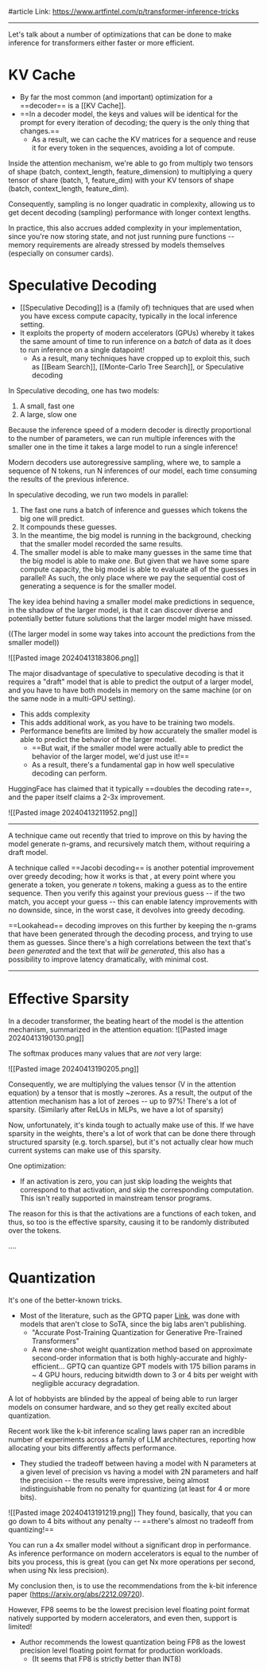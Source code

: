#article 
Link: https://www.artfintel.com/p/transformer-inference-tricks

-----

Let's talk about a number of optimizations that can be done to make inference for transformers either faster or more efficient.

# KV Cache
- By far the most common (and important) optimization for a ==decoder== is a [[KV Cache]].
- ==In a decoder model, the keys and values will be identical for the prompt for every iteration of decoding; the query is the only thing that changes.==
	- As a result, we can cache the KV matrices for a sequence and reuse it for every token in the sequences, avoiding a lot of compute.

Inside the attention mechanism, we're able to go from multiply two tensors of shape (batch, context_length, feature_dimension) to multiplying a query tensor of share (batch, 1, feature_dim) with your KV tensors of shape (batch, context_length, feature_dim).

Consequently, sampling is no longer quadratic in complexity, allowing us to get decent decoding (sampling) performance with longer context lengths.

In practice, this also accrues added complexity in your implementation, since you're now storing state, and not just running pure functions -- memory requirements are already stressed by models themselves (especially on consumer cards).

# Speculative Decoding
- [[Speculative Decoding]] is a (family of) techniques that are used when you have excess compute capacity, typically in the local inference setting.
- It exploits the property of modern accelerators (GPUs) whereby it takes the same amount of time to run inference on a *batch* of data as it does to run inference on a single datapoint!
	- As a result, many techniques have cropped up to exploit this, such as [[Beam Search]], [[Monte-Carlo Tree Search]], or Speculative decoding

In Speculative decoding, one has two models:
1. A small, fast one
2. A large, slow one

Because the inference speed of a modern decoder is directly proportional to the number of parameters, we can run multiple inferences with the smaller one in the time it takes a large model to run a single inference!

Modern decoders use autoregressive sampling, where we, to sample a sequence of N tokens, run N inferences of our model, each time consuming the results of the previous inference. 

In speculative decoding, we run two models in parallel:
1. The fast one runs a batch of inference and guesses which tokens the big one will predict.
2. It compounds these guesses.
3. In the meantime, the big model is running in the background, checking that the smaller model recorded the same results.
4. The smaller model is able to make many guesses in the same time that the big model is able to make *one*. But given that we have some spare compute capacity, the big model is able to evaluate all of the guesses in parallel! As such, the only place where we pay the sequential cost of generating a sequence is for the smaller model.

The key idea behind having a smaller model make predictions in sequence, in the shadow of the larger model, is that it can discover diverse and potentially better future solutions that the larger model might have missed.

((The larger model in some way takes into account the predictions from the smaller model))

![[Pasted image 20240413183806.png]]

The major disadvantage of speculative to speculative decoding is that it requires a "draft" model that is able to predict the output of a larger model, and you have to have both models in memory on the same machine (or on the same node in a multi-GPU setting).
- This adds complexity
- This adds additional work, as you have to be training two models.
- Performance benefits are limited by how accurately the smaller model is able to predict the behavior of the larger model.
	- ==But wait, if the smaller model were actually able to predict the behavior of the larger model, we'd just use it!==
	- As a result, there's a fundamental gap in how well speculative decoding can perform.

HuggingFace has claimed that it typically ==doubles the decoding rate==, and the paper itself claims a 2-3x improvement.

![[Pasted image 20240413211952.png]]

----
A technique came out recently that tried to improve on this by having the model generate n-grams, and recursively match them, without requiring a draft model.

A technique called ==Jacobi decoding== is another potential improvement over greedy decoding; how it works is that , at every point where you generate a token, you generate *n* tokens, making a guess as to the entire sequence. Then you verify this against your previous guess -- if the two match, you accept your guess -- this can enable latency improvements with no downside, since, in the worst case, it devolves into greedy decoding.

==Lookahead== decoding improves on this further by keeping the n-grams that have been generated through the decoding process, and trying to use them as guesses. Since there's a high correlations between the text that's *been generated* and the text that *will be generated*, this also has a possibility to improve latency dramatically, with minimal cost.

-------

# Effective Sparsity

In a decoder transformer, the beating heart of the model is the attention mechanism, summarized in the attention equation:
![[Pasted image 20240413190130.png]]

The softmax produces many values that are *not* very large:

![[Pasted image 20240413190205.png]]

Consequently, we are multiplying the values tensor (V in the attention equation) by a tensor that is mostly ~zerores. As a result, the output of the attention mechanism has a lot of zeroes -- up to 97%! There's a lot of sparsity. (Similarly after ReLUs in MLPs, we have a lot of sparsity)

Now, unfortunately, it's kinda tough to actually make use of this. If we have sparsity in the weights, there's a lot of work that can be done there through structured sparsity (e.g. torch.sparse), but it's not actually clear how much current systems can make use of this sparsity.

One optimization:
- If an activation is zero, you can just skip loading the weights that correspond to that activation, and skip the corresponding computation. This isn't really supported in mainstream tensor programs.

The reason for this is that the activations are a functions of each token, and thus, so too is the effective sparsity, causing it to be randomly distributed over the tokens. 

....


# Quantization

It's one of the better-known tricks.
- Most of the literature, such as the GPTQ paper [Link](https://arxiv.org/abs/2210.17323), was done with models that aren't close to SoTA, since the big labs aren't publishing.
	- "Accurate Post-Training Quantization for Generative Pre-Trained Transformers"
	- A new one-shot weight quantization method based on approximate second-order information that is both highly-accurate and highly-efficient... GPTQ can quantize GPT models with 175 billion params in ~ 4 GPU hours, reducing bitwidth down to 3 or 4 bits per weight with negligible accuracy degradation.

A lot of hobbyists are blinded by the appeal of being able to run larger models on consumer hardware, and so they get really excited about quantization.

Recent work like the k-bit inference scaling laws paper ran an incredible number of experiments across a family of LLM architectures, reporting how allocating your bits differently affects performance.
- They studied the tradeoff between having a model with N parameters at a given level of precision vs having a model with 2N parameters and half the precision -- the results were impressive, being almost indistinguishable from no penalty for quantizing (at least for 4 or more bits).

![[Pasted image 20240413191219.png]]
They found, basically, that you can go down to 4 bits without any penalty -- ==there's almost no tradeoff from quantizing!==

You can run a 4x smaller model without a significant drop in performance.
As inference performance on modern accelerators is equal to the number of bits you process, this is great (you can get Nx more operations per second, when using Nx less precision).

My conclusion then, is to use the recommendations from the k-bit inference paper (https://arxiv.org/abs/2212.09720).

However, FP8 seems to be the lowest precision level floating point format natively supported by modern accelerators, and even then, support is limited! 
- Author recommends the lowest quantization being FP8 as the lowest precision level floating point format for production workloads.
	- (It seems that FP8 is strictly better than INT8)



